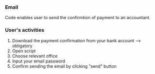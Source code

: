 ### Email

Code enables user to send the confirmtion of payment to an accountant.

### User's activities

1. Download the payment confirmation from your bank account --> obligatory
2. Open script
3. Choose relevant office
4. Input your email password
5. Confirm sending the email by clicking "send" button
